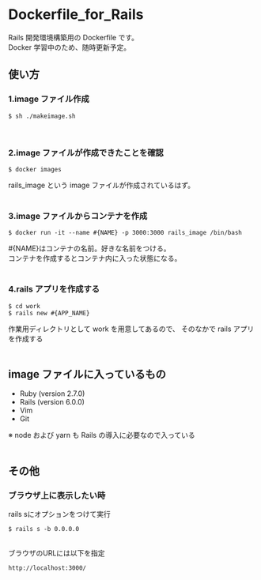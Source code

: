 # Dockerfile_for_Rails

Rails 開発環境構築用の Dockerfile です。<br>
Docker 学習中のため、随時更新予定。<br>

## 使い方

### 1.image ファイル作成

```
$ sh ./makeimage.sh
```
<br>

### 2.image ファイルが作成できたことを確認

```
$ docker images
```

rails_image という image ファイルが作成されているはず。<br>
<br>

### 3.image ファイルからコンテナを作成

```
$ docker run -it --name #{NAME} -p 3000:3000 rails_image /bin/bash
```

#{NAME}はコンテナの名前。好きな名前をつける。<br>
コンテナを作成するとコンテナ内に入った状態になる。<br>
<br>

### 4.rails アプリを作成する

```
$ cd work
$ rails new #{APP_NAME}
```

作業用ディレクトリとして work を用意してあるので、
そのなかで rails アプリを作成する<br>
<br>

## image ファイルに入っているもの<br>

- Ruby (version 2.7.0)
- Rails (version 6.0.0)
- Vim
- Git

※ node および yarn も Rails の導入に必要なので入っている<br>
<br>

## その他

### ブラウザ上に表示したい時
rails sにオプションをつけて実行<br>

```
$ rails s -b 0.0.0.0
```
<br>
ブラウザのURLには以下を指定<br>

```
http://localhost:3000/
```
